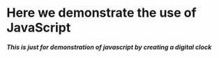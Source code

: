 # Here we demonstrate the use of JavaScript

***This is just for demonstration of javascript by creating a digital clock***